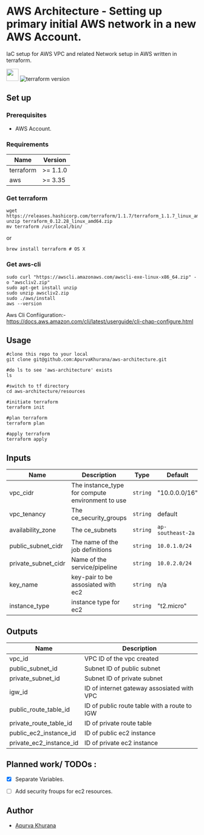 # AWS Architecture - Setting up primary initial AWS network in a new AWS Account.
IaC setup for AWS VPC and related Network setup in AWS written in terraform.

<img src="https://logodix.com/logo/1686050.png" height="32" width="32"> ![terraform version](https://img.shields.io/badge/terraform-v1.1.17-purple)

## Set up

### Prerequisites
 - AWS Account.

### Requirements
| Name | Version |
|------|---------|
| terraform | >= 1.1.0 |
| aws | >= 3.35 |

### Get terraform
```shell
wget https://releases.hashicorp.com/terraform/1.1.7/terraform_1.1.7_linux_amd64.zip
unzip terraform_0.12.28_linux_amd64.zip
mv terraform /usr/local/bin/
```
or 
```shell
brew install terraform # OS X 
```
### Get aws-cli
```shell
sudo curl "https://awscli.amazonaws.com/awscli-exe-linux-x86_64.zip" -o "awscliv2.zip"
sudo apt-get install unzip
sudo unzip awscliv2.zip
sudo ./aws/install
aws --version
```
Aws Cli Confiiguration:- https://docs.aws.amazon.com/cli/latest/userguide/cli-chap-configure.html

## Usage
```shell
#clone this repo to your local
git clone git@github.com:ApurvaKhurana/aws-architecture.git

#do ls to see 'aws-architecture' exists
ls

#switch to tf directory
cd aws-architecture/resources

#initiate terraform
terraform init

#plan terraform
terraform plan

#apply terraform
terraform apply
```
## Inputs
| Name | Description | Type | Default | Required |
|------|-------------|------|---------|:--------:|
| vpc_cidr | The instance_type for compute environment to use | `string` | "10.0.0.0/16" | yes |
| vpc_tenancy | The ce_security_groups | `string` | default | yes |
| availability_zone | The ce_subnets | `string` | `ap-southeast-2a` | yes |
| public_subnet_cidr | The name of the job definitions | `string` | `10.0.1.0/24` | yes |
| private_subnet_cidr | Name of the service/pipeline | `string` | `10.0.2.0/24` | yes |
| key_name | key-pair to be assosiated with ec2 | `string` | n/a | no |
| instance_type | instance type for ec2 | `string` | "t2.micro" | yes |


## Outputs
| Name | Description |
|------|-------------|
| vpc_id | VPC ID of the vpc created |
| public_subnet_id | Subnet ID of public subnet |
| private_subnet_id | Subnet ID of private subnet |
| igw_id | ID of internet gateway assosiated with VPC |
| public_route_table_id | ID of public route table with a route to IGW |
| private_route_table_id | ID of private route table |
| public_ec2_instance_id | ID of public ec2 instance |
| private_ec2_instance_id | ID of private ec2 instance |


## Planned work/ TODOs :
 - [x] Separate Variables. 
 - [ ] Add security froups for ec2 resources. 


## Author
 - [Apurva Khurana](https://github.com/ApurvaKhurana) 
